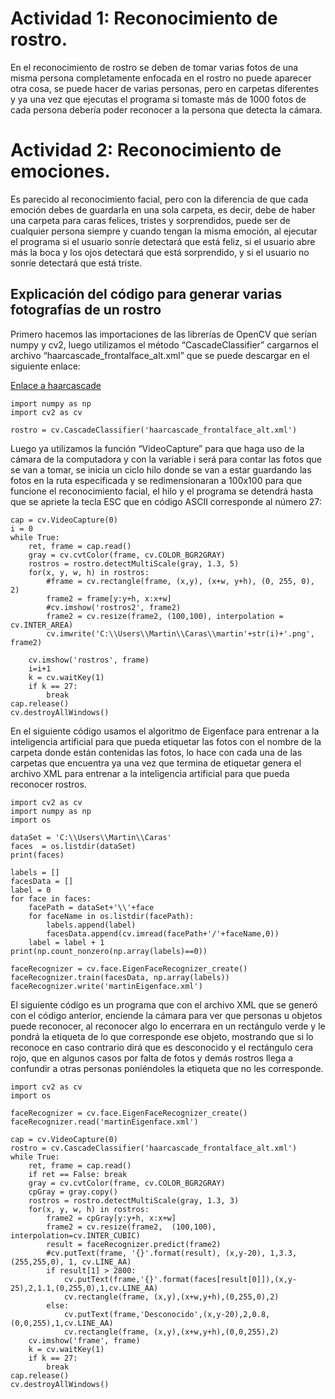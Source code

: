 # Actividad 1: Reconocimiento de rostro.
En el reconocimiento de rostro se deben de tomar varias fotos de una misma persona completamente enfocada en el rostro no puede aparecer otra cosa, se puede hacer de varias personas, pero en carpetas diferentes y ya una vez que ejecutas el programa si tomaste más de 1000 fotos de cada persona debería poder reconocer a la persona que detecta la cámara.

# Actividad 2: Reconocimiento de emociones.
Es parecido al reconocimiento facial, pero con la diferencia de que cada emoción debes de guardarla en una sola carpeta, es decir, debe de haber una carpeta para caras felices, tristes y sorprendidos, puede ser de cualquier persona siempre y cuando tengan la misma emoción, al ejecutar el programa si el usuario sonríe detectará que está feliz, si el usuario abre más la boca y los ojos detectará que está sorprendido, y si el usuario no sonríe detectará que está triste.

## Explicación del código para generar varias fotografías de un rostro

Primero hacemos las importaciones de las librerías de OpenCV que serían numpy y cv2, luego utilizamos el método “CascadeClassifier” cargarnos el archivo “haarcascade_frontalface_alt.xml” que se puede descargar en el siguiente enlace:

[Enlace a haarcascade](https://github.com/opencv/opencv/tree/master/data/haarcascades)
~~~
import numpy as np 
import cv2 as cv

rostro = cv.CascadeClassifier('haarcascade_frontalface_alt.xml')
~~~

Luego ya utilizamos la función “VideoCapture” para que haga uso de la cámara de la computadora y con la variable i será para contar las fotos que se van a tomar, se inicia un ciclo hilo donde se van a estar guardando las fotos en la ruta especificada y se redimensionaran a 100x100 para que funcione el reconocimiento facial, el hilo y el programa se detendrá hasta que se apriete la tecla ESC que en código ASCII corresponde al número 27:

~~~
cap = cv.VideoCapture(0)
i = 0 
while True:
    ret, frame = cap.read()
    gray = cv.cvtColor(frame, cv.COLOR_BGR2GRAY)
    rostros = rostro.detectMultiScale(gray, 1.3, 5)
    for(x, y, w, h) in rostros:
        #frame = cv.rectangle(frame, (x,y), (x+w, y+h), (0, 255, 0), 2)
        frame2 = frame[y:y+h, x:x+w]
        #cv.imshow('rostros2', frame2)
        frame2 = cv.resize(frame2, (100,100), interpolation = cv.INTER_AREA)
        cv.imwrite('C:\\Users\\Martin\\Caras\\martin'+str(i)+'.png', frame2)
        
    cv.imshow('rostros', frame)
    i=i+1
    k = cv.waitKey(1)
    if k == 27:
        break
cap.release()
cv.destroyAllWindows()
~~~
En el siguiente código usamos el algoritmo de Eigenface para entrenar a la inteligencia artificial para que pueda etiquetar las fotos con el nombre de la carpeta donde están contenidas las fotos, lo hace con cada una de las carpetas que encuentra ya una vez que termina de etiquetar genera el archivo XML para entrenar a la inteligencia artificial para que pueda reconocer rostros.

~~~
import cv2 as cv 
import numpy as np 
import os

dataSet = 'C:\\Users\\Martin\\Caras'
faces  = os.listdir(dataSet)
print(faces)

labels = []
facesData = []
label = 0 
for face in faces:
    facePath = dataSet+'\\'+face
    for faceName in os.listdir(facePath):
        labels.append(label)
        facesData.append(cv.imread(facePath+'/'+faceName,0))
    label = label + 1
print(np.count_nonzero(np.array(labels)==0)) 

faceRecognizer = cv.face.EigenFaceRecognizer_create()
faceRecognizer.train(facesData, np.array(labels))
faceRecognizer.write('martinEigenface.xml')
~~~

El siguiente código es un programa que con el archivo XML que se generó con el código anterior, enciende la cámara para ver que personas u objetos puede reconocer, al reconocer algo lo encerrara en un rectángulo verde y le pondrá la etiqueta de lo que corresponde ese objeto, mostrando que si lo reconoce en caso contrario dirá que es desconocido y el rectángulo cera rojo, que en algunos casos por falta de fotos y demás rostros llega a confundir a otras personas poniéndoles la etiqueta que no les corresponde.

~~~
import cv2 as cv
import os 

faceRecognizer = cv.face.EigenFaceRecognizer_create()
faceRecognizer.read('martinEigenface.xml')

cap = cv.VideoCapture(0)
rostro = cv.CascadeClassifier('haarcascade_frontalface_alt.xml')
while True:
    ret, frame = cap.read()
    if ret == False: break
    gray = cv.cvtColor(frame, cv.COLOR_BGR2GRAY)
    cpGray = gray.copy()
    rostros = rostro.detectMultiScale(gray, 1.3, 3)
    for(x, y, w, h) in rostros:
        frame2 = cpGray[y:y+h, x:x+w]
        frame2 = cv.resize(frame2,  (100,100), interpolation=cv.INTER_CUBIC)
        result = faceRecognizer.predict(frame2)
        #cv.putText(frame, '{}'.format(result), (x,y-20), 1,3.3, (255,255,0), 1, cv.LINE_AA)
        if result[1] > 2800:
            cv.putText(frame,'{}'.format(faces[result[0]]),(x,y-25),2,1.1,(0,255,0),1,cv.LINE_AA)
            cv.rectangle(frame, (x,y),(x+w,y+h),(0,255,0),2)
        else:
            cv.putText(frame,'Desconocido',(x,y-20),2,0.8,(0,0,255),1,cv.LINE_AA)
            cv.rectangle(frame, (x,y),(x+w,y+h),(0,0,255),2)
    cv.imshow('frame', frame)
    k = cv.waitKey(1)
    if k == 27:
        break
cap.release()
cv.destroyAllWindows()
~~~